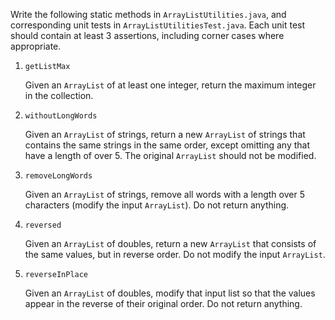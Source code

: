 Write the following static methods in `ArrayListUtilities.java`, and corresponding unit tests in `ArrayListUtilitiesTest.java`. Each unit test should contain at least 3 assertions, including corner cases where appropriate.

1. `getListMax`

    Given an `ArrayList` of at least one integer, return the maximum integer in the collection. 

2. `withoutLongWords`

    Given an `ArrayList` of strings, return a new `ArrayList` of strings that contains the same strings in the same order, except omitting any that have a length of over 5. The original `ArrayList` should not be modified.

3. `removeLongWords`

    Given an `ArrayList` of strings, remove all words with a length over 5 characters (modify the input `ArrayList`). Do not return anything.

4. `reversed`
    
    Given an `ArrayList` of doubles, return a new `ArrayList` that consists of the same values, but in reverse order. Do not modify the input `ArrayList`.

5. `reverseInPlace`

    Given an `ArrayList` of doubles, modify that input list so that the values appear in the reverse of their original order. Do not return anything.

